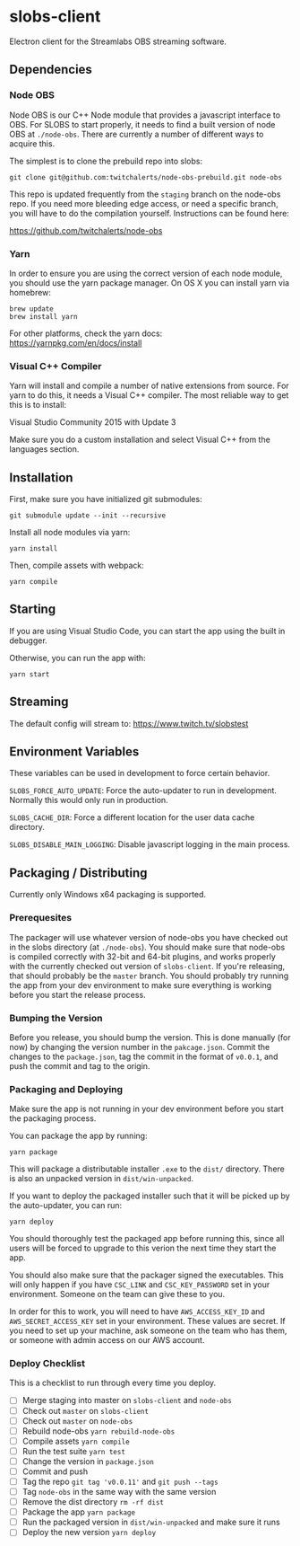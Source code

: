 # slobs-client
Electron client for the Streamlabs OBS streaming software.

## Dependencies

### Node OBS

Node OBS is our C++ Node module that provides a javascript
interface to OBS.  For SLOBS to start properly, it needs to
find a built version of node OBS at `./node-obs`.  There are
currently a number of different ways to acquire this.

The simplest is to clone the prebuild repo into slobs:

```
git clone git@github.com:twitchalerts/node-obs-prebuild.git node-obs
```

This repo is updated frequently from the `staging` branch on
the node-obs repo.  If you need more bleeding edge access, or
need a specific branch, you will have to do the compilation
yourself.  Instructions can be found here:

https://github.com/twitchalerts/node-obs

### Yarn

In order to ensure you are using the correct version of each
node module, you should use the yarn package manager. On OS X
you can install yarn via homebrew:

```
brew update
brew install yarn
```

For other platforms, check the yarn docs:
https://yarnpkg.com/en/docs/install

### Visual C++ Compiler

Yarn will install and compile a number of native extensions from
source.  For yarn to do this, it needs a Visual C++ compiler.  The
most reliable way to get this is to install:

Visual Studio Community 2015 with Update 3

Make sure you do a custom installation and select Visual C++ from
the languages section.

## Installation

First, make sure you have initialized git submodules:

```
git submodule update --init --recursive
```

Install all node modules via yarn:

```
yarn install
```

Then, compile assets with webpack:

```
yarn compile
```

## Starting

If you are using Visual Studio Code, you can start the app
using the built in debugger.

Otherwise, you can run the app with:

```
yarn start
```

## Streaming

The default config will stream to:
https://www.twitch.tv/slobstest

## Environment Variables

These variables can be used in development to force certain behavior.

`SLOBS_FORCE_AUTO_UPDATE`: Force the auto-updater to run in development. Normally
this would only run in production.

`SLOBS_CACHE_DIR`: Force a different location for the user data cache directory.

`SLOBS_DISABLE_MAIN_LOGGING`: Disable javascript logging in the main process.

## Packaging / Distributing

Currently only Windows x64 packaging is supported.

### Prerequesites

The packager will use whatever version of node-obs you have
checked out in the slobs directory (at `./node-obs`).  You
should make sure that node-obs is compiled correctly with 32-bit
and 64-bit plugins, and works properly with the currently checked
out version of `slobs-client`.  If you're releasing, that should
probably be the `master` branch.  You should probably try running
the app from your dev environment to make sure everything is
working before you start the release process.

### Bumping the Version

Before you release, you should bump the version.  This is done
manually (for now) by changing the version number in the `pakcage.json`.
Commit the changes to the `package.json`, tag the commit in the format
of `v0.0.1`, and push the commit and tag to the origin.

### Packaging and Deploying

Make sure the app is not running in your dev environment
before you start the packaging process.

You can package the app by running:

```
yarn package
```

This will package a distributable installer `.exe` to the `dist/`
directory.  There is also an unpacked version in `dist/win-unpacked`.

If you want to deploy the packaged installer such that it will be
picked up by the auto-updater, you can run:

```
yarn deploy
```

You should thoroughly test the packaged app before running this, since
all users will be forced to upgrade to this verion the next time they
start the app.

You should also make sure that the packager signed the executables.
This will only happen if you have `CSC_LINK` and `CSC_KEY_PASSWORD`
set in your environment.  Someone on the team can give these to you.

In order for this to work, you will need to have `AWS_ACCESS_KEY_ID`
and `AWS_SECRET_ACCESS_KEY` set in your environment. These values
are secret. If you need to set up your machine, ask someone on the
team who has them, or someone with admin access on our AWS account.

### Deploy Checklist

This is a checklist to run through every time you deploy.

- [ ] Merge staging into master on `slobs-client` and `node-obs`
- [ ] Check out `master` on `slobs-client`
- [ ] Check out `master` on `node-obs`
- [ ] Rebuild node-obs `yarn rebuild-node-obs`
- [ ] Compile assets `yarn compile`
- [ ] Run the test suite `yarn test`
- [ ] Change the version in `package.json`
- [ ] Commit and push
- [ ] Tag the repo `git tag 'v0.0.11'` and `git push --tags`
- [ ] Tag `node-obs` in the same way with the same version
- [ ] Remove the dist directory `rm -rf dist`
- [ ] Package the app `yarn package`
- [ ] Run the packaged version in `dist/win-unpacked` and make sure it runs
- [ ] Deploy the new version `yarn deploy`
